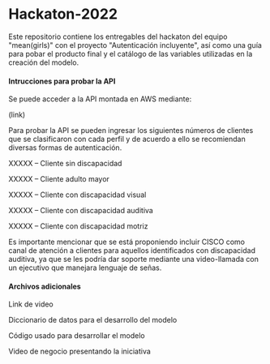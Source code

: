 # Hackaton-2022
Este repositorio contiene los entregables del hackaton del equipo "mean(girls)" con el proyecto "Autenticación incluyente", así como una guía para pobar el producto final y el catálogo de las variables utilizadas en la creación del modelo.

#### Intrucciones para probar la API

Se puede acceder a la API montada en AWS mediante:

(link)

Para probar la API se pueden ingresar los siguientes números de clientes que se clasificaron con cada perfil y de acuerdo a ello se recomiendan diversas formas de autenticación.

XXXXX – Cliente sin discapacidad

XXXXX – Cliente adulto mayor

XXXXX – Cliente con discapacidad visual

XXXXX – Cliente con discapacidad auditiva

XXXXX – Cliente con discapacidad motriz

Es importante mencionar que se está proponiendo incluir CISCO como canal de atención a clientes para aquellos identificados con discapacidad auditiva, ya que se les podría dar soporte mediante una video-llamada con un ejecutivo que manejara lenguaje de señas.

#### Archivos adicionales

Link de video

Diccionario de datos para el desarrollo del modelo

Código usado para desarrollar el modelo

Video de negocio presentando la iniciativa

